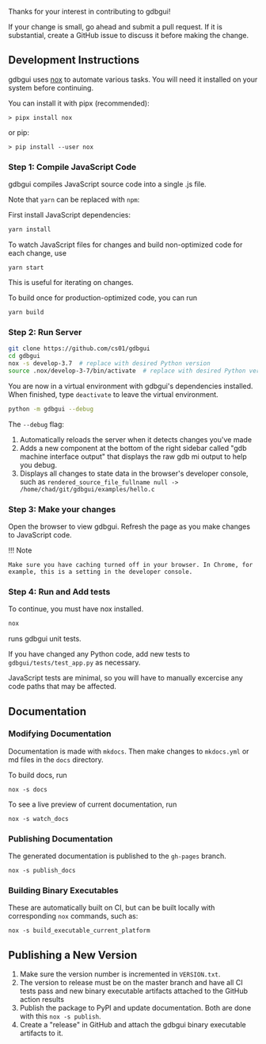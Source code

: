 Thanks for your interest in contributing to gdbgui!

If your change is small, go ahead and submit a pull request. If it is substantial, create a GitHub issue to discuss it before making the change.

## Development Instructions

gdbgui uses [nox](https://github.com/theacodes/nox) to automate various tasks. You will need it installed on your system before continuing.

You can install it with pipx (recommended):
```
> pipx install nox
```
or pip:
```
> pip install --user nox
```

### Step 1: Compile JavaScript Code

gdbgui compiles JavaScript source code into a single .js file.

Note that `yarn` can be replaced with `npm`:

First install JavaScript dependencies:
```bash
yarn install
```

To watch JavaScript files for changes and build non-optimized code for each change, use
```
yarn start
```

This is useful for iterating on changes.

To build once for production-optimized code, you can run
```
yarn build
```

### Step 2: Run Server

```bash
git clone https://github.com/cs01/gdbgui
cd gdbgui
nox -s develop-3.7  # replace with desired Python version
source .nox/develop-3-7/bin/activate  # replace with desired Python version
```

You are now in a virtual environment with gdbgui's dependencies installed. When finished, type `deactivate` to leave the virtual environment.

```bash
python -m gdbgui --debug
```

The `--debug` flag:

1.  Automatically reloads the server when it detects changes you've made
1.  Adds a new component at the bottom of the right sidebar called "gdb machine interface output" that displays the raw gdb mi output to help you debug.
1.  Displays all changes to state data in the browser's developer console, such as `rendered_source_file_fullname null -> /home/chad/git/gdbgui/examples/hello.c`


### Step 3: Make your changes

Open the browser to view gdbgui. Refresh the page as you make changes to JavaScript code.

!!! Note

    Make sure you have caching turned off in your browser. In Chrome, for example, this is a setting in the developer console.

### Step 4: Run and Add tests

To continue, you must have nox installed.

```bash
nox
```

runs gdbgui unit tests.

If you have changed any Python code, add new tests to `gdbgui/tests/test_app.py` as necessary.

JavaScript tests are minimal, so you will have to manually excercise any code paths that may be affected.

## Documentation

### Modifying Documentation
Documentation is made with `mkdocs`. Then make changes to `mkdocs.yml` or md files in the `docs` directory.

To build docs, run
```
nox -s docs
```

To see a live preview of current documentation, run
```
nox -s watch_docs
```

### Publishing Documentation
The generated documentation is published to the `gh-pages` branch.
```
nox -s publish_docs
```

### Building Binary Executables

These are automatically built on CI, but can be built locally with corresponding `nox` commands, such as:

```
nox -s build_executable_current_platform
```

## Publishing a New Version
1. Make sure the version number is incremented in `VERSION.txt`.
1. The version to release must be on the master branch and have all CI tests pass and new binary executable artifacts attached to the GitHub action results
1. Publish the package to PyPI and update documentation. Both are done with this `nox -s publish`.
1. Create a "release" in GitHub and attach the gdbgui binary executable artifacts to it.


